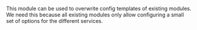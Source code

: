 This module can be used to overwrite config templates of existing modules.
We need this because all existing modules only allow configuring a small set of options for the different services.